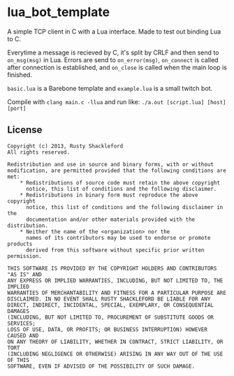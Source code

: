 # lua_bot_template

A simple TCP client in C with a Lua interface. Made to test out binding Lua to C.

Everytime a message is recieved by C, it's split by CRLF and then send to ```on_msg(msg)``` in Lua. Errors are send to ```on_error(msg)```, ```on_connect``` is called after connection is established, and ```on_close``` is called when the main loop is finished.

```basic.lua``` is a Barebone template and ```example.lua``` is a small twitch bot.

Compile with ```clang main.c -llua``` and run like: ```./a.out [script.lua] [host] [port]```

## License

```
Copyright (c) 2013, Rusty Shackleford
All rights reserved.

Redistribution and use in source and binary forms, with or without
modification, are permitted provided that the following conditions are met:
    * Redistributions of source code must retain the above copyright
      notice, this list of conditions and the following disclaimer.
    * Redistributions in binary form must reproduce the above copyright
      notice, this list of conditions and the following disclaimer in the
      documentation and/or other materials provided with the distribution.
    * Neither the name of the <organization> nor the
      names of its contributors may be used to endorse or promote products
      derived from this software without specific prior written permission.

THIS SOFTWARE IS PROVIDED BY THE COPYRIGHT HOLDERS AND CONTRIBUTORS "AS IS" AND
ANY EXPRESS OR IMPLIED WARRANTIES, INCLUDING, BUT NOT LIMITED TO, THE IMPLIED
WARRANTIES OF MERCHANTABILITY AND FITNESS FOR A PARTICULAR PURPOSE ARE
DISCLAIMED. IN NO EVENT SHALL RUSTY SHACKLEFORD BE LIABLE FOR ANY
DIRECT, INDIRECT, INCIDENTAL, SPECIAL, EXEMPLARY, OR CONSEQUENTIAL DAMAGES
(INCLUDING, BUT NOT LIMITED TO, PROCUREMENT OF SUBSTITUTE GOODS OR SERVICES;
LOSS OF USE, DATA, OR PROFITS; OR BUSINESS INTERRUPTION) HOWEVER CAUSED AND
ON ANY THEORY OF LIABILITY, WHETHER IN CONTRACT, STRICT LIABILITY, OR TORT
(INCLUDING NEGLIGENCE OR OTHERWISE) ARISING IN ANY WAY OUT OF THE USE OF THIS
SOFTWARE, EVEN IF ADVISED OF THE POSSIBILITY OF SUCH DAMAGE.

```
